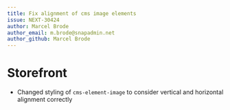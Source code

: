 ```yaml
---
title: Fix alignment of cms image elements
issue: NEXT-30424
author: Marcel Brode
author_email: m.brode@snapadmin.net
author_github: Marcel Brode
---
```

# Storefront
* Changed styling of `cms-element-image` to consider vertical and horizontal alignment correctly
